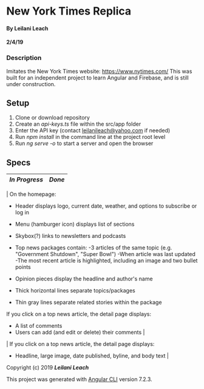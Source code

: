 # New York Times Replica

#### By Leilani Leach
#### 2/4/19

### Description

Imitates the New York Times website: https://www.nytimes.com/ 
This was built for an independent project to learn Angular and Firebase, and is still under construction.

## Setup

1. Clone or download repository
2. Create an _api-keys.ts_ file within the src/app folder
3. Enter the API key (contact leilanileach@yahoo.com if needed)
4. Run _npm install_ in the command line at the project root level
5. Run _ng serve -o_ to start a server and open the browser



## Specs

| *In Progress* | *Done* |
| ---- | ---- |

| On the homepage:
- Header displays logo, current date, weather, and options to subscribe or log in

- Menu (hamburger icon) displays list of sections

- Skybox(?) links to newsletters and podcasts

- Top news packages contain:
  -3 articles of the same topic (e.g. "Government Shutdown", "Super Bowl")
  -When article was last updated
  -The most recent article is highlighted, including an image and two bullet points

- Opinion pieces display the headline and author's name

- Thick horizontal lines separate topics/packages

- Thin gray lines separate related stories within the package 
 
 If you click on a top news article, the detail page displays:
- A list of comments
- Users can add (and edit or delete) their comments
|

| If you click on a top news article, the detail page displays:
- Headline, large image, date published, byline, and body text |

Copyright (c) 2019 **_Leilani Leach_**

This project was generated with [Angular CLI](https://github.com/angular/angular-cli) version 7.2.3.